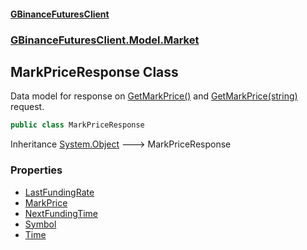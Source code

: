 #### [GBinanceFuturesClient](./index.md 'index')
### [GBinanceFuturesClient.Model.Market](./GBinanceFuturesClient-Model-Market.md 'GBinanceFuturesClient.Model.Market')
## MarkPriceResponse Class
Data model for response on [GetMarkPrice()](./GBinanceFuturesClient-Market-GetMarkPrice().md 'GBinanceFuturesClient.Market.GetMarkPrice()') and [GetMarkPrice(string)](./GBinanceFuturesClient-Market-GetMarkPrice(string).md 'GBinanceFuturesClient.Market.GetMarkPrice(string)') request.  
```csharp
public class MarkPriceResponse
```
Inheritance [System.Object](https://docs.microsoft.com/en-us/dotnet/api/System.Object 'System.Object') &#129106; MarkPriceResponse  
### Properties
- [LastFundingRate](./GBinanceFuturesClient-Model-Market-MarkPriceResponse-LastFundingRate.md 'GBinanceFuturesClient.Model.Market.MarkPriceResponse.LastFundingRate')
- [MarkPrice](./GBinanceFuturesClient-Model-Market-MarkPriceResponse-MarkPrice.md 'GBinanceFuturesClient.Model.Market.MarkPriceResponse.MarkPrice')
- [NextFundingTime](./GBinanceFuturesClient-Model-Market-MarkPriceResponse-NextFundingTime.md 'GBinanceFuturesClient.Model.Market.MarkPriceResponse.NextFundingTime')
- [Symbol](./GBinanceFuturesClient-Model-Market-MarkPriceResponse-Symbol.md 'GBinanceFuturesClient.Model.Market.MarkPriceResponse.Symbol')
- [Time](./GBinanceFuturesClient-Model-Market-MarkPriceResponse-Time.md 'GBinanceFuturesClient.Model.Market.MarkPriceResponse.Time')
